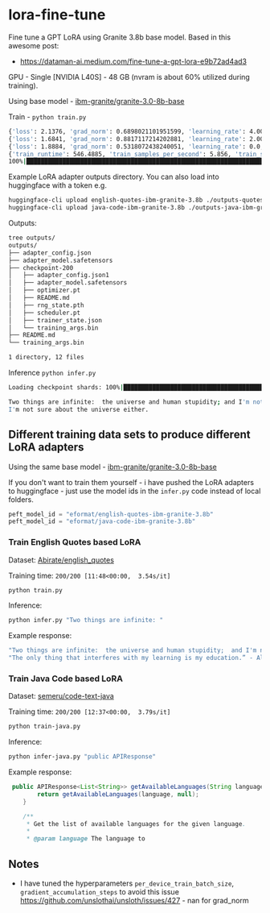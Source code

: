 # lora-fine-tune

Fine tune a GPT LoRA using Granite 3.8b base model. Based in this awesome post:

- https://dataman-ai.medium.com/fine-tune-a-gpt-lora-e9b72ad4ad3

GPU - Single [NVIDIA L40S] - 48 GB (nvram is about 60% utilized during training).

Using base model - [ibm-granite/granite-3.0-8b-base](https://huggingface.co/ibm-granite/granite-3.0-8b-base)

Train - `python train.py`

```bash
{'loss': 2.1376, 'grad_norm': 0.6898021101951599, 'learning_rate': 4.000000000000001e-06, 'epoch': 1.26}       
{'loss': 1.6841, 'grad_norm': 0.8817117214202881, 'learning_rate': 2.0000000000000003e-06, 'epoch': 1.27}      
{'loss': 1.8884, 'grad_norm': 0.5318072438240051, 'learning_rate': 0.0, 'epoch': 1.28}                         
{'train_runtime': 546.4885, 'train_samples_per_second': 5.856, 'train_steps_per_second': 0.366, 'train_loss': 1.9254487091302872, 'epoch': 1.28}
100%|████████████████████████████████████████████████████████████████████████| 200/200 [09:06<00:00,  2.73s/it]
```

Example LoRA adapter outputs directory. You can also load into huggingface with a token e.g.

```bash
huggingface-cli upload english-quotes-ibm-granite-3.8b ./outputs-quotes-ibm-granite-3.8b .
huggingface-cli upload java-code-ibm-granite-3.8b ./outputs-java-ibm-granite-3.8b .
```

Outputs:

```bash
tree outputs/
outputs/
├── adapter_config.json
├── adapter_model.safetensors
├── checkpoint-200
│   ├── adapter_config.json1
│   ├── adapter_model.safetensors
│   ├── optimizer.pt
│   ├── README.md
│   ├── rng_state.pth
│   ├── scheduler.pt
│   ├── trainer_state.json
│   └── training_args.bin
├── README.md
└── training_args.bin

1 directory, 12 files
```

Inference `python infer.py`

```bash
Loading checkpoint shards: 100%|█████████████████████████████████████████████████| 2/2 [00:02<00:00,  1.21s/it]

Two things are infinite:  the universe and human stupidity; and I'm not sure about the universe.  -Albert Einstein
I'm not sure about the universe either.
```

## Different training data sets to produce different LoRA adapters

Using the same base model - [ibm-granite/granite-3.0-8b-base](https://huggingface.co/ibm-granite/granite-3.0-8b-base)

If you don't want to train them yourself - i have pushed the LoRA adapters to huggingface - just use the model ids in the `infer.py` code instead of local folders.

```python
peft_model_id = "eformat/english-quotes-ibm-granite-3.8b"
peft_model_id = "eformat/java-code-ibm-granite-3.8b"
```

### Train English Quotes based LoRA

Dataset: [Abirate/english_quotes](https://huggingface.co/datasets/Abirate/english_quotes)

Training time: `200/200 [11:48<00:00,  3.54s/it]`

```bash
python train.py
```

Inference:

```bash
python infer.py "Two things are infinite: "
```

Example response:

```bash
"Two things are infinite:  the universe and human stupidity;  and I'm not sure about the universe." - Albert Einstein
"The only thing that interferes with my learning is my education.” - Albert Einstein
```

### Train Java Code based LoRA

Dataset: [semeru/code-text-java](https://huggingface.co/datasets/semeru/code-text-java)

Training time: `200/200 [12:37<00:00,  3.79s/it]`

```bash
python train-java.py
```

Inference:

```bash
python infer-java.py "public APIResponse"
```

Example response:

```java
 public APIResponse<List<String>> getAvailableLanguages(String language) {
        return getAvailableLanguages(language, null);
    }

    /**
     * Get the list of available languages for the given language.
     *
     * @param language The language to
```

## Notes

- I have tuned the hyperparameters `per_device_train_batch_size`, `gradient_accumulation_steps` to avoid this issue https://github.com/unslothai/unsloth/issues/427 - nan for grad_norm
